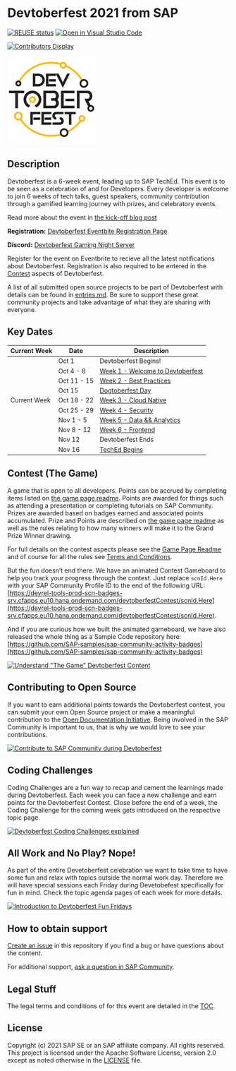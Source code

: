 # Devtoberfest 2021 from SAP
[![REUSE status](https://api.reuse.software/badge/github.com/SAP-samples/devtoberfest-2021)](https://api.reuse.software/info/github.com/SAP-samples/devtoberfest-2021)
[![Open in Visual Studio Code](https://open.vscode.dev/badges/open-in-vscode.svg)](https://open.vscode.dev/SAP-samples/devtoberfest-2021)

[![Contributors Display](https://badges.pufler.dev/contributors/SAP-samples/devtoberfest-2021?size=50&padding=5&bots=false)](https://badges.pufler.dev)

<img src="./images/Devtoberfest.jpg" width="200">

## Description

Devtoberfest is a 6-week event, leading up to SAP TechEd. This event is to be seen as a celebration of and for Developers. Every developer is welcome to join 6 weeks of tech talks, guest speakers, community contribution through a gamified learning journey with prizes, and celebratory events.

Read more about the event in [the kick-off blog post](https://blogs.sap.com/2021/09/07/devtoberfest-2021-the-developer-strikes-back/)

**Registration:** [Devtoberfest Eventbite Registration Page](https://www.eventbrite.com/e/168612930815)

**Discord:** [Devtoberfest Gaming Night Server](https://discord.gg/8EDCdsYe7p)

Register for the event on Eventbrite to recieve all the latest notifications about Devtoberfest. Registration is also required to be entered in the [Contest](#contest-the-game) aspects of Devtoberfest.

A list of all submitted open source projects to be part of Devtoberfest with details can be found in [entries.md](./contest/entries.md). Be sure to support these great community projects and take advantage of what they are sharing with everyone.

## Key Dates

| Current Week | Date | Description |
| ---------------- | ---------------- | ---------------- |
| | Oct 1 | Devtoberfest Begins! |
| | Oct 4 - 8 | [Week 1 - Welcome to Devtoberfest](topics/Week1_Welcome/README.md) |
| | Oct 11 - 15 | [Week 2 - Best Practices](topics/Week2_Best_Practices/README.md) |
| | Oct 15 | [Dogtoberfest Day](topics/Dogtoberfest/README.md) |
| Current Week | Oct 18 - 22 | [Week 3 - Cloud Native](topics/Week3_Cloud_Native/README.md) |
| | Oct 25 - 29 | [Week 4 - Security](topics/Week4_Security/README.md) |
| | Nov 1 - 5 | [Week 5 - Data && Analytics](topics/Week5_Data/README.md) |
| | Nov 8 - 12 | [Week 6 - Frontend](topics/Week6_Frontend/README.md) |
| | Nov 12 | Devtoberfest Ends |
| | Nov 16 | [TechEd Begins](https://reg.sapevents.sap.com/flow/sap/sapteched2021/overview/page/content)


## Contest (The Game)

A game that is open to all developers.  Points can be accrued by completing items listed on [the game page readme](contest/readme.md).  Points are awarded for things such as attending a presentation or completing tutorials on SAP Community. Prizes are awarded based on badges earned and associated points accumulated.  Prize and Points are described on [the game page readme](contest/readme.md) as well as the rules relating to how many winners will make it to the Grand Prize Winner drawing.

For full details on the contest aspects please see the [Game Page Readme](contest/readme.md) and of course for all the rules see [Terms and Conditions](TOC.md).

But the fun doesn’t end there.  We have an animated Contest Gameboard to help you track your progress through the contest.  Just replace `scnId.Here` with your SAP Community Profile ID to the end of the following URL: [https://devrel-tools-prod-scn-badges-srv.cfapps.eu10.hana.ondemand.com/devtoberfestContest/scnId.Here](https://devrel-tools-prod-scn-badges-srv.cfapps.eu10.hana.ondemand.com/devtoberfestContest/scnId.Here).

And if you are curious how we built the animated gameboard, we have also released the whole thing as a Sample Code repository here: [https://github.com/SAP-samples/sap-community-activity-badges](https://github.com/SAP-samples/sap-community-activity-badges)

[![Understand "The Game" Devtoberfest Content](https://img.youtube.com/vi/2WfhQmZARcM/0.jpg)](https://youtu.be/2WfhQmZARcM)

## Contributing to Open Source

If you want to earn additional points towards the Devtoberfest contest, you can submit your own Open Source project or make a meaningful contribution to the [Open Documentation Initiative](http://sap.to/6057JKV2V). Being involved in the SAP Community is important to us, that is why we would love to see your contributions.

[![Contribute to SAP Community during Devtoberfest](https://img.youtube.com/vi/6Fg3_zR7W50/0.jpg)](https://youtu.be/6Fg3_zR7W50)

## Coding Challenges

Coding Challenges are a fun way to recap and cement the learnings made during Devtoberfest. Each week you can face a new challenge and earn points for the Devtoberfest Contest. Close before the end of a week, the Coding Challenge for the coming week gets introduced on the respective topic page.

[![Devtoberfest Coding Challenges explained](https://img.youtube.com/vi/7LzXVb1gYT0/0.jpg)](https://youtu.be/7LzXVb1gYT0)

## All Work and No Play? Nope!

As part of the entire Devetoberfest celebration we want to take time to have some fun and relax with topics outside the normal work day. Therefore we will have special sessions each Friday during Devetobefest specifically for fun in mind. Check the topic agenda pages of each week for more details.

[![Introduction to Devtoberfest Fun Fridays](https://img.youtube.com/vi/MK_S1yrh31k/0.jpg)](http://www.youtube.com/watch?v=MK_S1yrh31k)

## How to obtain support

[Create an issue](https://github.com/SAP-samples/devtoberfest-2021/issues) in this repository if you find a bug or have questions about the content.

For additional support, [ask a question in SAP Community](https://answers.sap.com/questions/ask.html).

## Legal Stuff

The legal terms and conditions of for this event are detailed in the [TOC](TOC.md).

## License
Copyright (c) 2021 SAP SE or an SAP affiliate company. All rights reserved. This project is licensed under the Apache Software License, version 2.0 except as noted otherwise in the [LICENSE](LICENSES/Apache-2.0.txt) file.
